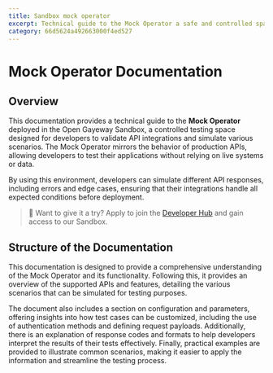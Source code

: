 ```yaml
---
title: Sandbox mock operator
excerpt: Technical guide to the Mock Operator a safe and controlled space for developers to simulate and test API integrations effectively
category: 66d5624a492663000f4ed527
---
```


# Mock Operator Documentation

## Overview

This documentation provides a technical guide to the **Mock Operator** deployed in the Open Gayeway Sandbox, a controlled testing space designed for developers to validate API integrations and simulate various scenarios. The Mock Operator mirrors the behavior of production APIs, allowing developers to test their applications without relying on live systems or data.

By using this environment, developers can simulate different API responses, including errors and edge cases, ensuring that their integrations handle all expected conditions before deployment.

> 📘 Want to give it a try?
> Apply to join the [Developer Hub](https://opengateway.telefonica.com/en/developer-hub) and gain access to our Sandbox.


## Structure of the Documentation

This documentation is designed to provide a comprehensive understanding of the Mock Operator and its functionality. Following this, it provides an overview of the supported APIs and features, detailing the various scenarios that can be simulated for testing purposes. 

The document also includes a section on configuration and parameters, offering insights into how test cases can be customized, including the use of authentication methods and defining request payloads. Additionally, there is an explanation of response codes and formats to help developers interpret the results of their tests effectively. Finally, practical examples are provided to illustrate common scenarios, making it easier to apply the information and streamline the testing process.
